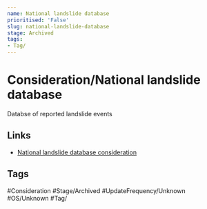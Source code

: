 ```yaml
---
name: National landslide database
prioritised: 'False'
slug: national-landslide-database
stage: Archived
tags:
- Tag/
---
```


# Consideration/National landslide database

Databse of reported landslide events

## Links

* [National landslide database consideration](https://design.planning.data.gov.uk/planning-consideration/national-landslide-database)

## Tags

#Consideration #Stage/Archived #UpdateFrequency/Unknown #OS/Unknown #Tag/